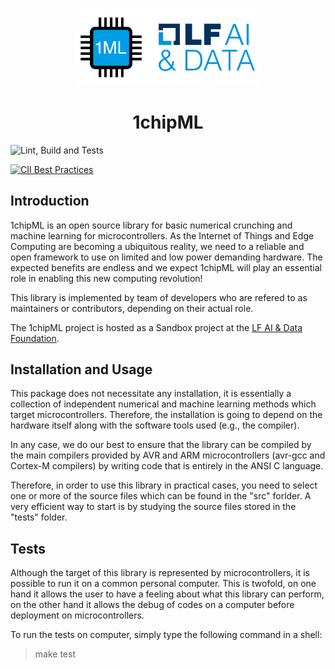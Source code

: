 

<html>
<p align="center">
  <img src="https://github.com/1chipML/artwork/blob/main/1chipML%2BLFAI%26Data.png" alt="1chipML logo and LF AI & Data Logo" width="300">
</p>

<h1 align="center">
  1chipML
</h1>

![Lint, Build and Tests](https://github.com/1chipML/1chipML/actions/workflows/make.yml/badge.svg?style=flat)

[![CII Best Practices](https://bestpractices.coreinfrastructure.org/projects/5704/badge)](https://bestpractices.coreinfrastructure.org/projects/5704)

## Introduction

1chipML is an open source library for basic numerical crunching and machine learning for microcontrollers.
As the Internet of Things and Edge Computing are becoming a ubiquitous reality, we need to a
reliable and open framework to use on limited and low power demanding hardware.
The expected benefits are endless and we expect 1chipML will play an essential role in enabling
this new computing revolution!

This library is implemented by team of developers who are refered to as maintainers or contributors,
depending on their actual role.
  
The 1chipML project is hosted as a Sandbox project at the [LF AI & Data Foundation](https://lfaidata.foundation).

## Installation and Usage

This package does not necessitate any installation, it is essentially a collection of independent
numerical and machine learning methods which target microcontrollers. Therefore, the installation
is going to depend on the hardware itself along with the software tools used (e.g., the compiler).

In any case, we do our best to ensure that the library can be compiled by the main compilers
provided by AVR and ARM microcontrollers (avr-gcc and Cortex-M compilers) by writing code that is
entirely in the ANSI C language.

Therefore, in order to use this library in practical cases, you need to select one or more of the
source files which can be found in the "src" forlder. A very efficient way to start is by studying
the source files stored in the "tests" folder.

## Tests

Although the target of this library is represented by microcontrollers, it is possible to run
it on a common personal computer. This is twofold, on one hand it allows the user to have a
feeling about what this library can perform, on the other hand it allows the debug of codes
on a computer before deployment on microcontrollers.

To run the tests on computer, simply type the following command in a shell:

> make test

